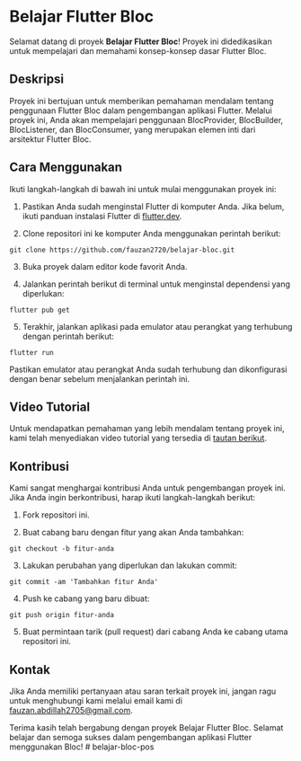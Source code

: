 # Belajar Flutter Bloc

Selamat datang di proyek **Belajar Flutter Bloc**! Proyek ini didedikasikan untuk mempelajari dan memahami konsep-konsep dasar Flutter Bloc.

## Deskripsi

Proyek ini bertujuan untuk memberikan pemahaman mendalam tentang penggunaan Flutter Bloc dalam pengembangan aplikasi Flutter. Melalui proyek ini, Anda akan mempelajari penggunaan BlocProvider, BlocBuilder, BlocListener, dan BlocConsumer, yang merupakan elemen inti dari arsitektur Flutter Bloc.

## Cara Menggunakan

Ikuti langkah-langkah di bawah ini untuk mulai menggunakan proyek ini:

1. Pastikan Anda sudah menginstal Flutter di komputer Anda. Jika belum, ikuti panduan instalasi Flutter di [flutter.dev](https://flutter.dev/docs/get-started/install).

2. Clone repositori ini ke komputer Anda menggunakan perintah berikut:

```shell
git clone https://github.com/fauzan2720/belajar-bloc.git
```

3. Buka proyek dalam editor kode favorit Anda.

4. Jalankan perintah berikut di terminal untuk menginstal dependensi yang diperlukan:

```shell
flutter pub get
```

5. Terakhir, jalankan aplikasi pada emulator atau perangkat yang terhubung dengan perintah berikut:

```shell
flutter run
```

Pastikan emulator atau perangkat Anda sudah terhubung dan dikonfigurasi dengan benar sebelum menjalankan perintah ini.

## Video Tutorial

Untuk mendapatkan pemahaman yang lebih mendalam tentang proyek ini, kami telah menyediakan video tutorial yang tersedia di [tautan berikut](https://youtu.be/I1NhQba2Y7c).

## Kontribusi

Kami sangat menghargai kontribusi Anda untuk pengembangan proyek ini. Jika Anda ingin berkontribusi, harap ikuti langkah-langkah berikut:

1. Fork repositori ini.

2. Buat cabang baru dengan fitur yang akan Anda tambahkan:

```shell
git checkout -b fitur-anda
```

3. Lakukan perubahan yang diperlukan dan lakukan commit:

```shell
git commit -am 'Tambahkan fitur Anda'
```

4. Push ke cabang yang baru dibuat:

```shell
git push origin fitur-anda
```

5. Buat permintaan tarik (pull request) dari cabang Anda ke cabang utama repositori ini.

## Kontak

Jika Anda memiliki pertanyaan atau saran terkait proyek ini, jangan ragu untuk menghubungi kami melalui email kami di fauzan.abdillah2705@gmail.com.

Terima kasih telah bergabung dengan proyek Belajar Flutter Bloc. Selamat belajar dan semoga sukses dalam pengembangan aplikasi Flutter menggunakan Bloc!
#   b e l a j a r - b l o c - p o s  
 